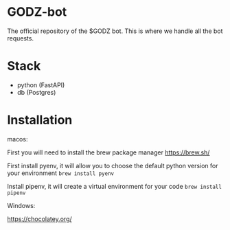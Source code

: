 # GODZ-bot

The official repository of the $GODZ bot. This is where we handle all the bot requests.

# Stack
- python (FastAPI)
- db (Postgres)


# Installation

macos:

First you will need to install the brew package manager
https://brew.sh/

First install pyenv, it will allow you to choose the default python version for your environment
`brew install pyenv`


Install pipenv, it will create a virtual environment for your code
`brew install pipenv`



Windows:

https://chocolatey.org/
